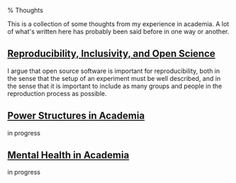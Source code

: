 % Thoughts

This is a collection of some thoughts from my experience in academia. A lot of what's written here has probably been said before in one way or another.

## [Reproducibility, Inclusivity, and Open Science](./reproducibility.html)

I argue that open source software is important for reproducibility, both in the sense that the setup of an experiment must be well described, and in the sense that it is important to include as many groups and people in the reproduction process as possible.

## [Power Structures in Academia](./power_structures.html)

in progress

## [Mental Health in Academia](./mental_health.html)

in progress
